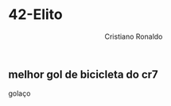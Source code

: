 # 42-Elito
<header> Cristiano Ronaldo</header>
<section class="chamada">
<div class="chamada-texto">
<h1> melhor gol de bicicleta do cr7 </h1>
<p> golaço </p>
</div>
<div>
<!-- https://m.youtube.com/watch?v=FqsSNS017NQ&pp=ygUiY3Jpc3RpYW5vIHJvbmFsZG8gZ29sIGRlIGJpY2ljbGV0YQ%3D%3D –>
</div>
</section>
